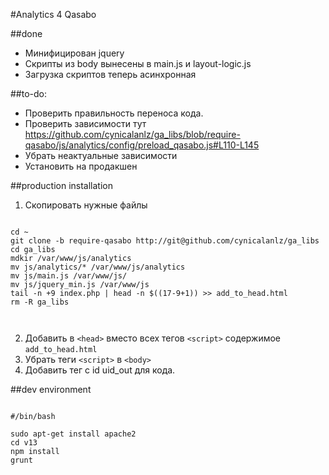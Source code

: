 #Analytics 4 Qasabo


##done

+ Минифицирован jquery
+ Скрипты из body вынесены в main.js и layout-logic.js
+ Загрузка скриптов теперь асинхронная

##to-do:

+ Проверить правильность переноса кода.
+ Проверить зависимости тут https://github.com/cynicalanlz/ga_libs/blob/require-qasabo/js/analytics/config/preload_qasabo.js#L110-L145
+ Убрать неактуальные зависимости
+ Установить на продакшен

##production installation

1) Скопировать нужные файлы

```

cd ~
git clone -b require-qasabo http://git@github.com/cynicalanlz/ga_libs
cd ga_libs
mdkir /var/www/js/analytics
mv js/analytics/* /var/www/js/analytics
mv js/main.js /var/www/js/
mv js/jquery_min.js /var/www/js
tail -n +9 index.php | head -n $((17-9+1)) >> add_to_head.html
rm -R ga_libs

 
```

2) Добавить в ```<head>``` вместо всех тегов ```<script>``` содержимое ```add_to_head.html```<br>
3) Убрать теги ```<script>``` в ```<body>```<br>
4) Добавить тег с id uid_out для кода.





##dev environment

```

#/bin/bash

sudo apt-get install apache2
cd v13 
npm install
grunt

```


